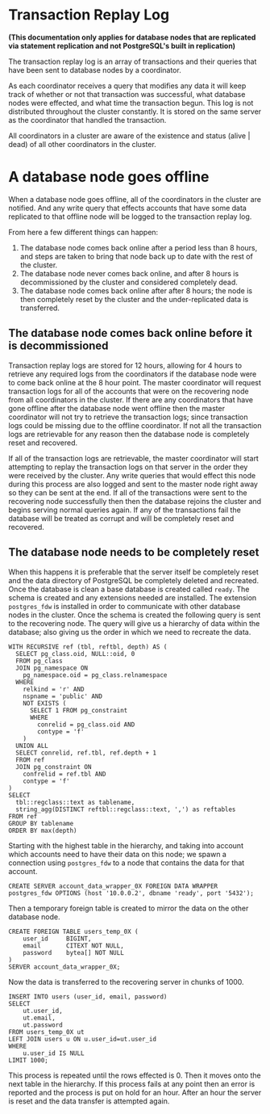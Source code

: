 # Transaction Replay Log
**(This documentation only applies for database nodes that are replicated via statement replication and not PostgreSQL's built in replication)**

The transaction replay log is an array of transactions and their queries that have been sent to database nodes by a coordinator.

As each coordinator receives a query that modifies any data it will keep track of whether or not that transaction was successful, what database nodes were effected, and what time the transaction begun.
This log is not distributed throughout the cluster constantly. It is stored on the same server as the coordinator that handled the transaction.

All coordinators in a cluster are aware of the existence and status (alive | dead) of all other coordinators in the cluster. 

# A database node goes offline
When a database node goes offline, all of the coordinators in the cluster are notified. And any write query that effects accounts that have some data replicated to that offline node will be logged to the transaction replay log.

From here a few different things can happen:
1. The database node comes back online after a period less than 8 hours, and steps are taken to bring that node back up to date with the rest of the cluster.
2. The database node never comes back online, and after 8 hours is decommissioned by the cluster and considered completely dead.
3. The database node comes back online after after 8 hours; the node is then completely reset by the cluster and the under-replicated data is transferred.

## The database node comes back online before it is decommissioned
Transaction replay logs are stored for 12 hours, allowing for 4 hours to retrieve any required logs from the coordinators if the database node were to come back online at the 8 hour point.
The master coordinator will request transaction logs for all of the accounts that were on the recovering node from all coordinators in the cluster.
If there are any coordinators that have gone offline after the database node went offline then the master coordinator will not try to retrieve the transaction logs; since transaction logs could be missing due to the offline coordinator.
If not all the transaction logs are retrievable for any reason then the database node is completely reset and recovered.

If all of the transaction logs are retrievable, the master coordinator will start attempting to replay the transaction logs on that server in the order they were received by the cluster.
Any write queries that would effect this node during this process are also logged and sent to the master node right away so they can be sent at the end.
If all of the transactions were sent to the recovering node successfully then then the database rejoins the cluster and begins serving normal queries again.
If any of the transactions fail the database will be treated as corrupt and will be completely reset and recovered.

## The database node needs to be completely reset
When this happens it is preferable that the server itself be completely reset and the data directory of PostgreSQL be completely deleted and recreated.
Once the database is clean a base database is created called `ready`. The schema is created and any extensions needed are installed.
The extension `postgres_fdw` is installed in order to communicate with other database nodes in the cluster.
Once the schema is created the following query is sent to the recovering node. 
The query will give us a hierarchy of data within the database; also giving us the order in which we need to recreate the data.

```postgresql
WITH RECURSIVE ref (tbl, reftbl, depth) AS (
  SELECT pg_class.oid, NULL::oid, 0
  FROM pg_class
  JOIN pg_namespace ON
    pg_namespace.oid = pg_class.relnamespace
  WHERE 
    relkind = 'r' AND
    nspname = 'public' AND
    NOT EXISTS (
      SELECT 1 FROM pg_constraint
      WHERE 
        conrelid = pg_class.oid AND
        contype = 'f'
    )
  UNION ALL
  SELECT conrelid, ref.tbl, ref.depth + 1
  FROM ref
  JOIN pg_constraint ON
    confrelid = ref.tbl AND
    contype = 'f'
)
SELECT
  tbl::regclass::text as tablename,
  string_agg(DISTINCT reftbl::regclass::text, ',') as reftables
FROM ref
GROUP BY tablename
ORDER BY max(depth)
```

Starting with the highest table in the hierarchy, and taking into account which accounts need to have their data on this node; we spawn a connection using `postgres_fdw` to a node that contains the data for that account.

```postgresql
CREATE SERVER account_data_wrapper_0X FOREIGN DATA WRAPPER postgres_fdw OPTIONS (host '10.0.0.2', dbname 'ready', port '5432');
```

Then a temporary foreign table is created to mirror the data on the other database node.

```postgresql
CREATE FOREIGN TABLE users_temp_0X (
    user_id     BIGINT,
    email       CITEXT NOT NULL,
    password    bytea[] NOT NULL
)
SERVER account_data_wrapper_0X;
```

Now the data is transferred to the recovering server in chunks of 1000.

```postgresql
INSERT INTO users (user_id, email, password)
SELECT
    ut.user_id,
    ut.email,
    ut.password
FROM users_temp_0X ut
LEFT JOIN users u ON u.user_id=ut.user_id
WHERE
    u.user_id IS NULL
LIMIT 1000;
```

This process is repeated until the rows effected is 0. Then it moves onto the next table in the hierarchy.
If this process fails at any point then an error is reported and the process is put on hold for an hour. 
After an hour the server is reset and the data transfer is attempted again.